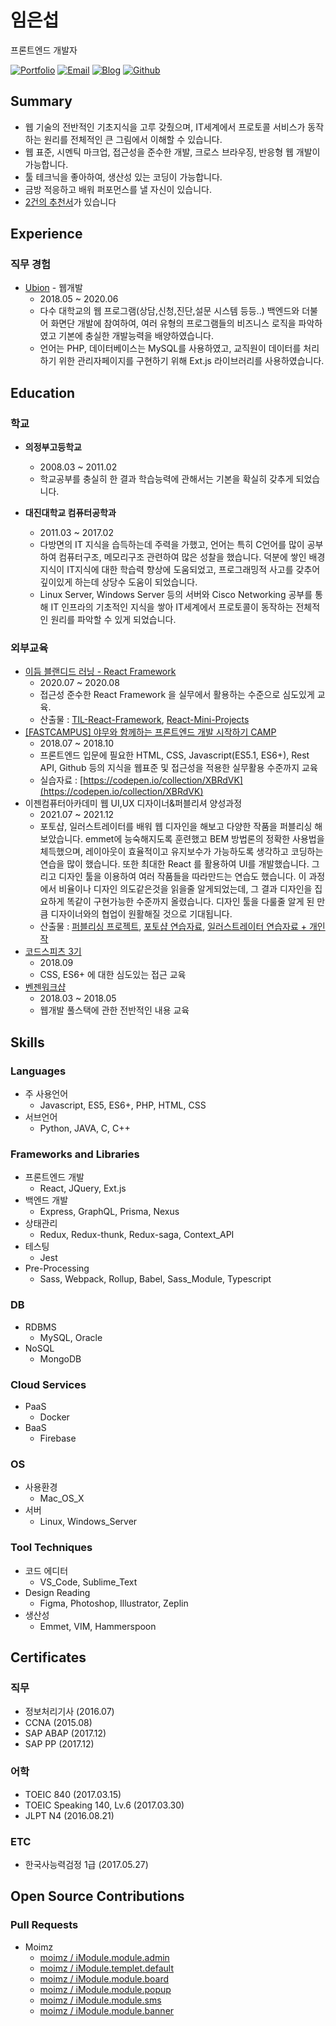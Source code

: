 # 임은섭

프론트엔드 개발자

<a href="https://github.com/limeunseop/my-portfolio">![Portfolio](https://img.shields.io/badge/Portfolio-github.com%2Flimeunseop%2Fmy--portfolio-03B054.svg)</a> <a href="mailto:dmstjq92@gmail.com">![Email](https://img.shields.io/badge/email-dmstjq92@gmail.com-ea4335.svg)</a> <a href="https://medium.com/@dmstjq92">![Blog](https://img.shields.io/badge/blog-medium.com/@dmstjq92-303030.svg)</a> <a href="https://github.com/LimEunSeop">![Github](https://img.shields.io/badge/github-LimEunSeop-white.svg)</a>

## Summary

- 웹 기술의 전반적인 기초지식을 고루 갖췄으며, IT세계에서 프로토콜 서비스가 동작하는 원리를 전체적인 큰 그림에서 이해할 수 있습니다.
- 웹 표준, 시멘틱 마크업, 접근성을 준수한 개발, 크로스 브라우징, 반응형 웹 개발이 가능합니다.
- 툴 테크닉을 좋아하여, 생산성 있는 코딩이 가능합니다.
- 금방 적응하고 배워 퍼포먼스를 낼 자신이 있습니다.
- [2건의 추천서](https://www.rocketpunch.com/@eunseoplim#references)가 있습니다

## Experience

### 직무 경험

- [Ubion](http://www.ubion.co.kr/ubion/) - 웹개발
  - 2018.05 ~ 2020.06
  - 다수 대학교의 웹 프로그램(상담,신청,진단,설문 시스템 등등..) 백엔드와 더불어 화면단 개발에 참여하여, 여러 유형의 프로그램들의 비즈니스 로직을 파악하였고 기본에 충실한 개발능력을 배양하였습니다.
  - 언어는 PHP, 데이터베이스는 MySQL를 사용하였고, 교직원이 데이터를 처리하기 위한 관리자페이지를 구현하기 위해 Ext.js 라이브러리를 사용하였습니다.

<!-- ### 개인 프로젝트

- [React Mini Projects](https://github.com/LimEunSeop/React-Mini-Projects)

  - 2020.07 ~ 2020.08
  - React 로 제작한 간단한 메뉴, 뮤직플레이어, 채팅앱
  - React 와 관련하여 실무에서 사용할 수 있는 기술 및 지식을 학습하였습니다.
  - ![React](https://img.shields.io/badge/-React-63B5F4) ![ES6+](https://img.shields.io/badge/-ES6+-029A67) ![Redux](https://img.shields.io/badge/-Redux-E95AE1) ![styled-components](https://img.shields.io/badge/-styled--components-D0BFE0) ![Jest](https://img.shields.io/badge/-Jest-36F6BB) ![Context API](https://img.shields.io/badge/-Context_API-D8555F) ![HTML](https://img.shields.io/badge/-HTML-brightgreen) ![Sass](https://img.shields.io/badge/-Sass-15B232) ![Sass_Module](https://img.shields.io/badge/-Sass_Module-B6DBA4) ![Firebase](https://img.shields.io/badge/-Firebase-F90D57)

- [포트폴리오 사이트 제작](https://github.com/LimEunSeop/limeunseop.github.io)

  - 2020.11 ~ 2020.12
  - 여러곳에 분산돼 있는 경험(이력서, 포트폴리오)이 한 곳에 모인 Entry Point Site.
  - 확장성을 고려하고 유지보수의 이점을 취하기 위해 SPA 형태의 React 로 개발하였습니다. 또한 크롤링 하는 데이터가 정형화된 포맷을 꼭 따라야 하므로 TypeScript 을 사용하였습니다.
  - ![React](https://img.shields.io/badge/-React-63B5F4) ![ES6+](https://img.shields.io/badge/-ES6+-029A67) ![TypeScript](https://img.shields.io/badge/-TypeScript-0D0BF6) ![HTML](https://img.shields.io/badge/-HTML-brightgreen) ![Sass](https://img.shields.io/badge/-Sass-15B232) ![Sass_Module](https://img.shields.io/badge/-Sass_Module-B6DBA4)

- [바닐라JS로 제작한 기본적인 APP](https://github.com/LimEunSeop/vanilaJS-app)

  - 2020.12
  - HTML, CSS, Javascript 만을 이용하여 테스트코드까지 심혈을 기울여 만든 프로그램입니다.
  - 구조적으로 개발하기 위해 많은 노력을 기울였습니다. 무엇하나 대충짜지 않고 웹 표준, 접근성, 구조적인 CSS, 클래스 상속관계 전부다 녹였습니다.
  - ![ES6+](https://img.shields.io/badge/-ES6+-029A67) ![TypeScript](https://img.shields.io/badge/-TypeScript-0D0BF6) ![HTML](https://img.shields.io/badge/-HTML-brightgreen) ![CSS](https://img.shields.io/badge/-CSS-green) ![Jest](https://img.shields.io/badge/-Jest-36F6BB) -->

<!--
- 음악 연습 Manager App For Tablet
  - 추후 작업 예정
  - 음악 연습 루틴 관리, 알람을 통한 체계적인 연습을 가능토록 해주는 App.
  - 여러 곡의 악보를 연습하다보면 인간의 힘으로 시간분배 하는 것에 한계가 생겨 놓치는 곡이 발생합니다. 루틴을 만들고 이 루틴을 기반으로 연습을 진행해 나가도록 하는 기능을 개발할 예정입니다.
  - ![React_Native](https://img.shields.io/badge/-React_Native-896DA1) ![Expo_CLI](https://img.shields.io/badge/-Expo_CLI-47A3B9) ![TypeScript](https://img.shields.io/badge/-TypeScript-0D0BF6)
-->

## Education

### 학교

- **의정부고등학교**

  - 2008.03 ~ 2011.02
  - 학교공부를 충실히 한 결과 학습능력에 관해서는 기본을 확실히 갖추게 되었습니다.

- **대진대학교 컴퓨터공학과**
  - 2011.03 ~ 2017.02
  - 다방면의 IT 지식을 습득하는데 주력을 가했고, 언어는 특히 C언어를 많이 공부하여 컴퓨터구조, 메모리구조 관련하여 많은 성찰을 했습니다. 덕분에 쌓인 배경지식이 IT지식에 대한 학습력 향상에 도움되었고, 프로그래밍적 사고를 갖추어 깊이있게 하는데 상당수 도움이 되었습니다.
  - Linux Server, Windows Server 등의 서버와 Cisco Networking 공부를 통해 IT 인프라의 기초적인 지식을 쌓아 IT세계에서 프로토콜이 동작하는 전체적인 원리를 파악할 수 있게 되었습니다.

### 외부교육

- [이듬 블랜디드 러닝 - React Framework](https://euid.dev/#/courses/react-framework)
  - 2020.07 ~ 2020.08
  - 접근성 준수한 React Framework 을 실무에서 활용하는 수준으로 심도있게 교육.
  - 산출물 : [TIL-React-Framework](https://github.com/LimEunSeop/TIL-React-Framework), [React-Mini-Projects](https://github.com/LimEunSeop/React-Mini-Projects)
- [[FASTCAMPUS] 야무와 함께하는 프론트엔드 개발 시작하기 CAMP](https://github.com/yamoo9/front-end-programming-camp)
  - 2018.07 ~ 2018.10
  - 프론트엔드 입문에 필요한 HTML, CSS, Javascript(ES5.1, ES6+), Rest API, Github 등의 지식을 웹표준 및 접근성을 적용한 실무활용 수준까지 교육
  - 실습자료 : [https://codepen.io/collection/XBRdVK](https://codepen.io/collection/XBRdVK)
- 이젠컴퓨터아카데미 웹 UI,UX 디자이너&퍼블리셔 양성과정
  - 2021.07 ~ 2021.12
  - 포토샵, 일러스트레이터를 배워 웹 디자인을 해보고 다양한 작품을 퍼블리싱 해보았습니다. emmet에 능숙해지도록 훈련했고 BEM 방법론의 정확한 사용법을 체득했으며, 레이아웃이 효율적이고 유지보수가 가능하도록 생각하고 코딩하는 연습을 많이 했습니다. 또한 최대한 React 를 활용하여 UI를 개발했습니다. 그리고 디자인 툴을 이용하여 여러 작품들을 따라만드는 연습도 했습니다. 이 과정에서 비율이나 디자인 의도같은것을 읽을줄 알게되었는데, 그 결과 디자인을 집요하게 똑같이 구현가능한 수준까지 올렸습니다. 디자인 툴을 다룰줄 알게 된 만큼 디자이너와의 협업이 원활해질 것으로 기대됩니다.
  - 산출물 : [퍼블리싱 프로젝트](https://github.com/LimEunSeop/Publishing-Projects-Index), [포토샵 연습자료](https://github.com/LimEunSeop/my-portfolio/tree/master/photoshop-portfolio), [일러스트레이터 연습자료 + 개인작](https://github.com/LimEunSeop/my-portfolio/tree/master/illustrator-portfolio)
- [코드스피츠 3기](https://www.bsidesoft.com/6902)
  - 2018.09
  - CSS, ES6+ 에 대한 심도있는 접근 교육
- [벤젠워크샵](https://drive.google.com/file/d/0B-tD535n_rOfX1Iwa0RBRU9VWGM/view)
  - 2018.03 ~ 2018.05
  - 웹개발 풀스택에 관한 전반적인 내용 교육


<!-- 스터디 시작하면 제목 추가 ## Activities -->

## Skills

### Languages

- 주 사용언어
  - Javascript, ES5, ES6+, PHP, HTML, CSS
- 서브언어
  - Python, JAVA, C, C++

### Frameworks and Libraries

- 프론트엔드 개발
  - React, JQuery, Ext.js
- 백엔드 개발
  - Express, GraphQL, Prisma, Nexus
- 상태관리
  - Redux, Redux-thunk, Redux-saga, Context_API
- 테스팅
  - Jest
- Pre-Processing
  - Sass, Webpack, Rollup, Babel, Sass_Module, Typescript

### DB

- RDBMS
  - MySQL, Oracle
- NoSQL
  - MongoDB

### Cloud Services

- PaaS
  - Docker
- BaaS
  - Firebase

### OS

- 사용환경
  - Mac_OS_X
- 서버
  - Linux, Windows_Server

### Tool Techniques

- 코드 에디터
  - VS_Code, Sublime_Text
- Design Reading
  - Figma, Photoshop, Illustrator, Zeplin
- 생산성
  - Emmet, VIM, Hammerspoon

## Certificates

### 직무

- 정보처리기사 (2016.07)
- CCNA (2015.08)
- SAP ABAP (2017.12)
- SAP PP (2017.12)

### 어학

- TOEIC 840 (2017.03.15)
- TOEIC Speaking 140, Lv.6 (2017.03.30)
- JLPT N4 (2016.08.21)

### ETC

- 한국사능력검정 1급 (2017.05.27)

## Open Source Contributions

### Pull Requests

- Moimz
  - [moimz / iModule.module.admin](https://github.com/moimz/iModule.module.admin/pulls?q=is%3Apr+is%3Aclosed+author%3ALimEunSeop)
  - [moimz / iModule.templet.default](https://github.com/moimz/iModule.templet.default/pulls?q=is%3Apr+is%3Aclosed+author%3ALimEunSeop)
  - [moimz / iModule.module.board](https://github.com/moimz/iModule.module.board/pulls?q=is%3Apr+is%3Aclosed+author%3ALimEunSeop)
  - [moimz / iModule.module.popup](https://github.com/moimz/iModule.module.popup/pulls?q=is%3Apr+is%3Aclosed+author%3ALimEunSeop)
  - [moimz / iModule.module.sms](https://github.com/moimz/iModule.module.sms/pulls?q=is%3Apr+is%3Aclosed+author%3ALimEunSeop)
  - [moimz / iModule.module.banner](https://github.com/moimz/iModule.module.banner/pulls?q=is%3Apr+is%3Aclosed+author%3ALimEunSeop)

<!-- ### Maintainer  --->

